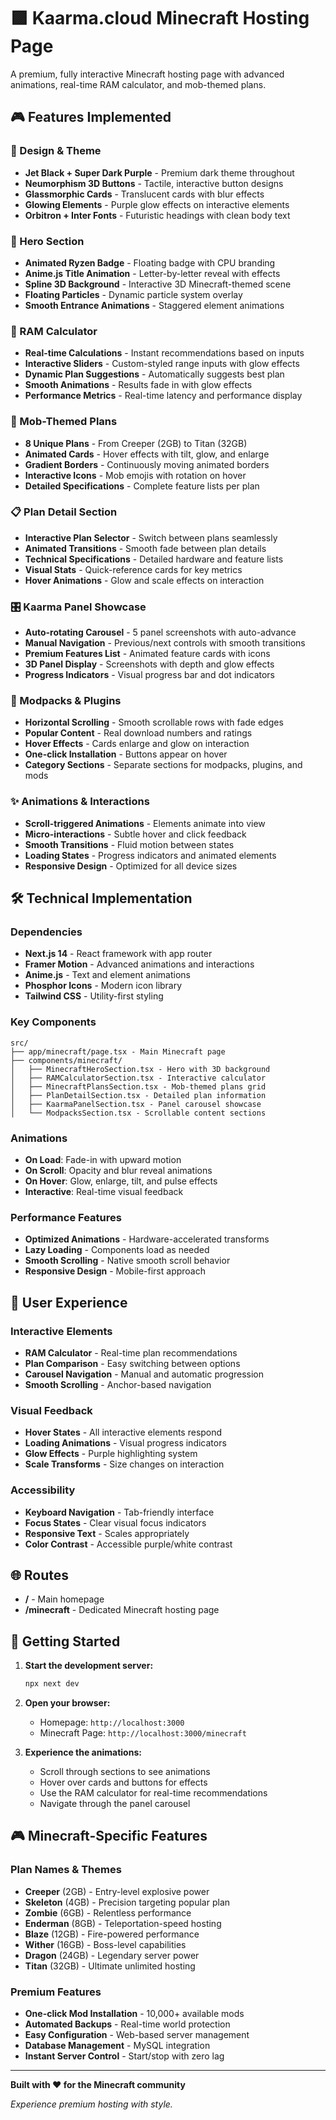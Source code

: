 # 🟪 Kaarma.cloud Minecraft Hosting Page

A premium, fully interactive Minecraft hosting page with advanced animations, real-time RAM calculator, and mob-themed plans.

## 🎮 Features Implemented

### 🎨 Design & Theme
- **Jet Black + Super Dark Purple** - Premium dark theme throughout
- **Neumorphism 3D Buttons** - Tactile, interactive button designs
- **Glassmorphic Cards** - Translucent cards with blur effects
- **Glowing Elements** - Purple glow effects on interactive elements
- **Orbitron + Inter Fonts** - Futuristic headings with clean body text

### 🚀 Hero Section
- **Animated Ryzen Badge** - Floating badge with CPU branding
- **Anime.js Title Animation** - Letter-by-letter reveal with effects
- **Spline 3D Background** - Interactive 3D Minecraft-themed scene
- **Floating Particles** - Dynamic particle system overlay
- **Smooth Entrance Animations** - Staggered element animations

### 🧮 RAM Calculator
- **Real-time Calculations** - Instant recommendations based on inputs
- **Interactive Sliders** - Custom-styled range inputs with glow effects
- **Dynamic Plan Suggestions** - Automatically suggests best plan
- **Smooth Animations** - Results fade in with glow effects
- **Performance Metrics** - Real-time latency and performance display

### 👹 Mob-Themed Plans
- **8 Unique Plans** - From Creeper (2GB) to Titan (32GB)
- **Animated Cards** - Hover effects with tilt, glow, and enlarge
- **Gradient Borders** - Continuously moving animated borders
- **Interactive Icons** - Mob emojis with rotation on hover
- **Detailed Specifications** - Complete feature lists per plan

### 📋 Plan Detail Section
- **Interactive Plan Selector** - Switch between plans seamlessly
- **Animated Transitions** - Smooth fade between plan details
- **Technical Specifications** - Detailed hardware and feature lists
- **Visual Stats** - Quick-reference cards for key metrics
- **Hover Animations** - Glow and scale effects on interaction

### 🎛️ Kaarma Panel Showcase
- **Auto-rotating Carousel** - 5 panel screenshots with auto-advance
- **Manual Navigation** - Previous/next controls with smooth transitions
- **Premium Features List** - Animated feature cards with icons
- **3D Panel Display** - Screenshots with depth and glow effects
- **Progress Indicators** - Visual progress bar and dot indicators

### 🧩 Modpacks & Plugins
- **Horizontal Scrolling** - Smooth scrollable rows with fade edges
- **Popular Content** - Real download numbers and ratings
- **Hover Effects** - Cards enlarge and glow on interaction
- **One-click Installation** - Buttons appear on hover
- **Category Sections** - Separate sections for modpacks, plugins, and mods

### ✨ Animations & Interactions
- **Scroll-triggered Animations** - Elements animate into view
- **Micro-interactions** - Subtle hover and click feedback
- **Smooth Transitions** - Fluid motion between states
- **Loading States** - Progress indicators and animated elements
- **Responsive Design** - Optimized for all device sizes

## 🛠 Technical Implementation

### Dependencies
- **Next.js 14** - React framework with app router
- **Framer Motion** - Advanced animations and interactions
- **Anime.js** - Text and element animations
- **Phosphor Icons** - Modern icon library
- **Tailwind CSS** - Utility-first styling

### Key Components
```
src/
├── app/minecraft/page.tsx - Main Minecraft page
├── components/minecraft/
│   ├── MinecraftHeroSection.tsx - Hero with 3D background
│   ├── RAMCalculatorSection.tsx - Interactive calculator
│   ├── MinecraftPlansSection.tsx - Mob-themed plans grid
│   ├── PlanDetailSection.tsx - Detailed plan information
│   ├── KaarmaPanelSection.tsx - Panel carousel showcase
│   └── ModpacksSection.tsx - Scrollable content sections
```

### Animations
- **On Load**: Fade-in with upward motion
- **On Scroll**: Opacity and blur reveal animations
- **On Hover**: Glow, enlarge, tilt, and pulse effects
- **Interactive**: Real-time visual feedback

### Performance Features
- **Optimized Animations** - Hardware-accelerated transforms
- **Lazy Loading** - Components load as needed
- **Smooth Scrolling** - Native smooth scroll behavior
- **Responsive Design** - Mobile-first approach

## 🎯 User Experience

### Interactive Elements
- **RAM Calculator** - Real-time plan recommendations
- **Plan Comparison** - Easy switching between options
- **Carousel Navigation** - Manual and automatic progression
- **Smooth Scrolling** - Anchor-based navigation

### Visual Feedback
- **Hover States** - All interactive elements respond
- **Loading Animations** - Visual progress indicators
- **Glow Effects** - Purple highlighting system
- **Scale Transforms** - Size changes on interaction

### Accessibility
- **Keyboard Navigation** - Tab-friendly interface
- **Focus States** - Clear visual focus indicators
- **Responsive Text** - Scales appropriately
- **Color Contrast** - Accessible purple/white contrast

## 🌐 Routes

- **/** - Main homepage
- **/minecraft** - Dedicated Minecraft hosting page

## 🚀 Getting Started

1. **Start the development server:**
   ```bash
   npx next dev
   ```

2. **Open your browser:**
   - Homepage: `http://localhost:3000`
   - Minecraft Page: `http://localhost:3000/minecraft`

3. **Experience the animations:**
   - Scroll through sections to see animations
   - Hover over cards and buttons for effects
   - Use the RAM calculator for real-time recommendations
   - Navigate through the panel carousel

## 🎮 Minecraft-Specific Features

### Plan Names & Themes
- **Creeper** (2GB) - Entry-level explosive power
- **Skeleton** (4GB) - Precision targeting popular plan
- **Zombie** (6GB) - Relentless performance
- **Enderman** (8GB) - Teleportation-speed hosting
- **Blaze** (12GB) - Fire-powered performance
- **Wither** (16GB) - Boss-level capabilities
- **Dragon** (24GB) - Legendary server power
- **Titan** (32GB) - Ultimate unlimited hosting

### Premium Features
- **One-click Mod Installation** - 10,000+ available mods
- **Automated Backups** - Real-time world protection
- **Easy Configuration** - Web-based server management
- **Database Management** - MySQL integration
- **Instant Server Control** - Start/stop with zero lag

---

**Built with ❤️ for the Minecraft community**

*Experience premium hosting with style.*